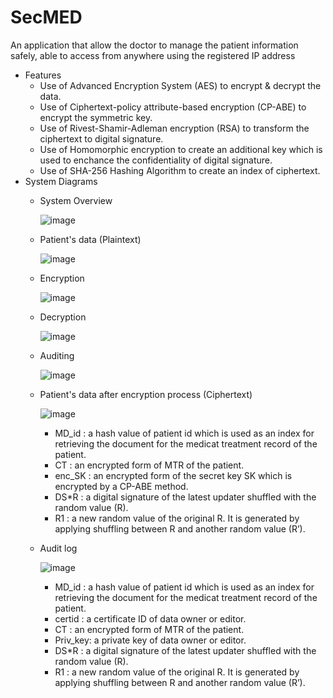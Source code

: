 # SecMED
  An application that allow the doctor to manage the patient information safely, able to access from anywhere using the registered IP address
  - Features
    - Use of Advanced Encryption System (AES) to encrypt & decrypt the data.
    - Use of Ciphertext-policy attribute-based encryption (CP-ABE) to encrypt the symmetric key.
    - Use of Rivest-Shamir-Adleman encryption (RSA) to transform the ciphertext to digital signature.
    - Use of Homomorphic encryption to create an additional key which is used to enchance the confidentiality of digital signature.
    - Use of SHA-256 Hashing Algorithm to create an index of ciphertext.
  - System Diagrams
    - System Overview

      ![image](https://user-images.githubusercontent.com/94690219/183926103-a93729b3-2323-4406-bd31-ca3fc130d8bb.png)
    - Patient's data (Plaintext)

      ![image](https://user-images.githubusercontent.com/94690219/173511853-7f2c5aa0-54c3-486e-93a7-4ea6f5797d76.png)
    - Encryption

      ![image](https://user-images.githubusercontent.com/94690219/229272550-88aea299-0d3d-4eff-99cf-1af7062198b8.png)
    - Decryption

      ![image](https://user-images.githubusercontent.com/94690219/183926994-75e51236-f3fc-47d8-8b62-5abc8f4171f3.png)
    - Auditing

      ![image](https://user-images.githubusercontent.com/94690219/183927700-061808f7-6065-4c8d-87bc-b08d3c534823.png)
    - Patient's data after encryption process (Ciphertext)

      ![image](https://user-images.githubusercontent.com/94690219/183928523-e03c23ec-cbe5-4925-a02c-a64a8ee4ec31.png)
      - MD_id  : a hash value of patient id which is used as an index for retrieving the document for the medicat treatment record of the patient.
      - CT     : an encrypted form of MTR of the patient.
      - enc_SK : an encrypted form of the secret key SK which is encrypted by a CP-ABE method.
      - DS*R   : a digital signature of the latest updater shuffled with the random value (R). 
      - R1     : a new random value of the original R. It is generated by applying shuffling between R and another random value (R’). 
    - Audit log
    
      ![image](https://user-images.githubusercontent.com/94690219/183930409-bbbb6d8d-03b3-401b-8c36-61f0343e14bb.png)
      - MD_id  : a hash value of patient id which is used as an index for retrieving the document for the medicat treatment record of the patient.
      - certid : a certificate ID of data owner or editor.
      - CT     : an encrypted form of MTR of the patient.
      - Priv_key: a private key of data owner or editor.
      - DS*R   : a digital signature of the latest updater shuffled with the random value (R). 
      - R1     : a new random value of the original R. It is generated by applying shuffling between R and another random value (R’). 

